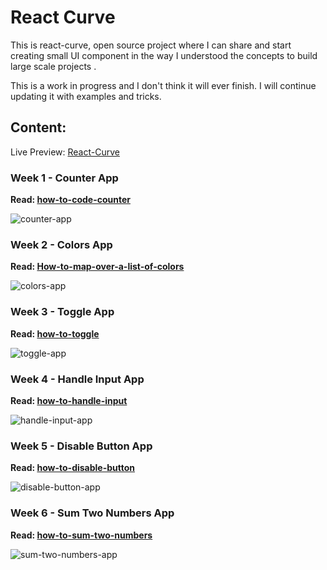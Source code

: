 # React Curve

This is react-curve, open source project where I can share and start creating small UI component in the way I understood the concepts to build large scale projects .

This is a work in progress and I don't think it will ever finish. I will continue updating it with examples and tricks.


## Content: 
Live Preview: [React-Curve](https://this-react-curve.vercel.app/)
### Week 1 - Counter App
**Read: [how-to-code-counter](https://dev.to/this_mkhy/week-1-counter-app-2n1n)**

![counter-app](https://github.com/this-mkhy/react-curve/blob/master/src/assets/counter.gif?raw=true)

### Week 2 - Colors App
**Read: [How-to-map-over-a-list-of-colors](https://dev.to/this_mkhy/week-2-colors-app-4394)**

![colors-app](https://github.com/this-mkhy/react-curve/blob/master/src/assets/colors.gif?raw=true)

### Week 3 - Toggle App
**Read: [how-to-toggle](https://dev.to/this_mkhy/week-3-toggle-app-bo8)**

![toggle-app](https://github.com/this-mkhy/react-curve/blob/master/src/assets/toggle.gif?raw=true)


### Week 4 - Handle Input App
**Read: [how-to-handle-input](https://dev.to/this_mkhy/week-4-handle-input-app-2m7n)**

![handle-input-app](https://github.com/this-mkhy/react-curve/blob/master/src/assets/handleInput.gif?raw=true)

### Week 5 - Disable Button App
**Read: [how-to-disable-button](https://dev.to/this_mkhy/week-5-disable-button-app-2fi2)**

![disable-button-app](https://github.com/this-mkhy/react-curve/blob/master/src/assets/disableBtn.gif?raw=true)

### Week 6 - Sum Two Numbers App
**Read: [how-to-sum-two-numbers](https://dev.to/this_mkhy/week-6-sum-two-numbers-app-1800)**

![sum-two-numbers-app](https://i.imgur.com/rWOzyea.gif)
